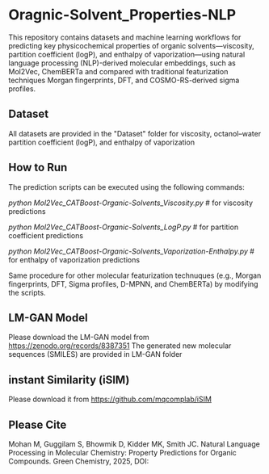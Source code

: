 # Oragnic-Solvent_Properties-NLP

This repository contains datasets and machine learning workflows for predicting key physicochemical properties of organic solvents—viscosity, partition coefficient (logP), and enthalpy of vaporization—using natural language processing (NLP)-derived molecular embeddings, such as Mol2Vec, ChemBERTa and compared with traditional featurization techniques Morgan fingerprints, DFT, and COSMO-RS-derived sigma profiles.

## Dataset
All datasets are provided in the "Dataset" folder for viscosity, octanol–water partition coefficient (logP), and enthalpy of vaporization

## How to Run
The prediction scripts can be executed using the following commands:

*python Mol2Vec_CATBoost-Organic-Solvents_Viscosity.py*                  # for viscosity predictions

*python Mol2Vec_CATBoost-Organic-Solvents_LogP.py*                       # for partition coefficient predictions

*python Mol2Vec_CATBoost-Organic-Solvents_Vaporization-Enthalpy.py*      # for enthalpy of vaporization predictions

Same procedure for other molecular featurization technuques (e.g., Morgan fingerprints, DFT, Sigma profiles, D-MPNN, and ChemBERTa) by modifying the scripts.

## LM-GAN Model
Please download the LM-GAN model from https://zenodo.org/records/8387351
The generated new molecular sequences (SMILES) are provided in LM-GAN folder

## instant Similarity (iSIM)
Please download it from https://github.com/mqcomplab/iSIM

## Please Cite
Mohan M, Guggilam S, Bhowmik D, Kidder MK, Smith JC. Natural Language Processing in Molecular Chemistry: Property Predictions for Organic Compounds. Green Chemistry, 2025, DOI:
